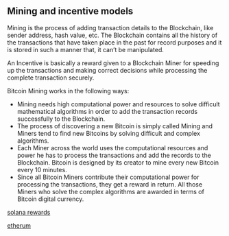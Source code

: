 ## Mining and incentive models
Mining is the process of adding transaction details to the Blockchain, like sender address, hash value, etc. The Blockchain contains all the history of the transactions that have taken place in the past for record purposes and it is stored in such a manner that, it can’t be manipulated.

An Incentive is basically a reward given to a Blockchain Miner for speeding up the transactions and making correct decisions while processing the complete transaction securely.

Bitcoin Mining works in the following ways:

- Mining needs high computational power and resources to solve difficult mathematical algorithms in order to add the transaction records successfully to the Blockchain.
- The process of discovering a new Bitcoin is simply called Mining and Miners tend to find new Bitcoins by solving difficult and complex algorithms.
- Each Miner across the world uses the computational resources and power he has to process the transactions and add the records to the Blockchain. Bitcoin is designed by its creator to mine every new Bitcoin every 10 minutes.
- Since all Bitcoin Miners contribute their computational power for processing the transactions, they get a reward in return. All those Miners who solve the complex algorithms are awarded in terms of Bitcoin digital currency.


[solana rewards](https://docs.solanalabs.com/implemented-proposals/staking-rewards)

[etherum](https://ethereum.org/en/developers/docs/consensus-mechanisms)